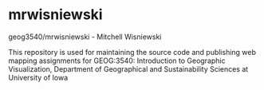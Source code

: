 # mrwisniewski
geog3540/mrwisniewski - Mitchell Wisniewski

This repository is used for maintaining the source code and publishing web mapping assignments for GEOG:3540: Introduction to Geographic Visualization, Department of Geographical and Sustainability Sciences at University of Iowa
